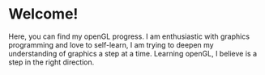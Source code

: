 # Welcome!

Here, you can find my openGL progress. I am enthusiastic with graphics programming and love to self-learn, I am trying to deepen my understanding of graphics a step at a time. Learning openGL, I believe is a step in the right direction.
